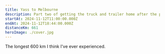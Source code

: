 ```yaml
---
title: Yass to Melbourne
description: Part two of getting the truck and trailer home after the project car adventure
startAt: 2024-11-12T11:00:00.000Z
endAt: 2024-11-12T18:44:00.000Z
distanceKm: 661
heroImage: ./cover.jpg
---
```


The longest 600 km I think I've ever experienced.
